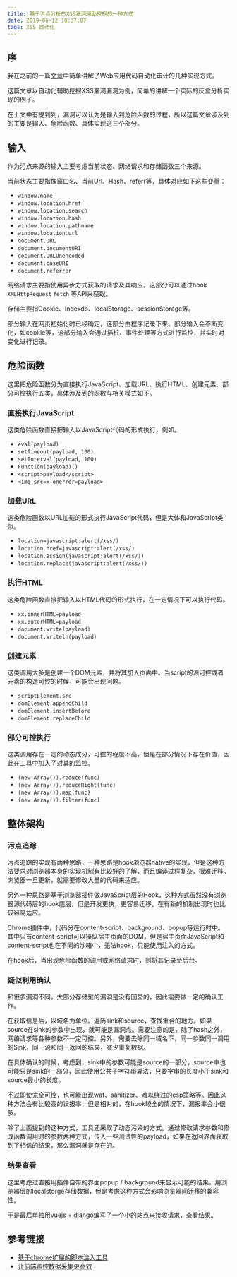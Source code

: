 ```yaml
---
title: 基于污点分析的XSS漏洞辅助挖掘的一种方式
date: 2019-06-12 10:37:07
tags: XSS 自动化
---
```


## 序

我在之前的一篇[文章](https://lylemi.github.io/2019/04/06/Web-Application-Auto-Audit/)中简单讲解了Web应用代码自动化审计的几种实现方式。

这篇文章以自动化辅助挖掘XSS漏洞漏洞为例，简单的讲解一个实际的灰盒分析实现的例子。

<!--more-->

在上文中有提到到，漏洞可以认为是输入到危险函数的过程，所以这篇文章涉及到的主要是输入、危险函数、具体实现这三个部分。

## 输入

作为污点来源的输入主要考虑当前状态、网络请求和存储函数三个来源。

当前状态主要指像窗口名、当前Url、Hash、referr等，具体对应如下这些变量：

- `window.name`
- `window.location.href`
- `window.location.search`
- `window.location.hash`
- `window.location.pathname`
- `window.location.url`
- `document.URL`
- `document.documentURI`
- `document.URLUnencoded`
- `document.baseURI`
- `document.referrer`

网络请求主要指使用异步方式获取的请求及其响应，这部分可以通过hook `XMLHttpRequest` `fetch` 等API来获取。

存储主要指Cookie、Indexdb、localStorage、sessionStorage等。

部分输入在网页初始化时已经确定，这部分由程序记录下来。部分输入会不断变化，如cookie等，这部分输入会通过插桩、事件处理等方式进行监控，并实时对变化进行记录。

## 危险函数

这里把危险函数分为直接执行JavaScript、加载URL、执行HTML、创建元素、部分可控执行五类，具体涉及到的函数与相关模式如下。

### 直接执行JavaScript

这类危险函数直接把输入以JavaScript代码的形式执行，例如。

- `eval(payload)`
- `setTimeout(payload, 100)`
- `setInterval(payload, 100)`
- `Function(payload)()`
- `<script>payload</script>`
- `<img src=x onerror=payload>`

### 加载URL

这类危险函数以URL加载的形式执行JavaScript代码，但是大体和JavaScript类似。

- `location=javascript:alert(/xss/)`
- `location.href=javascript:alert(/xss/)`
- `location.assign(javascript:alert(/xss/))`
- `location.replace(javascript:alert(/xss/))`

### 执行HTML

这类危险函数直接把输入以HTML代码的形式执行，在一定情况下可以执行代码。

- `xx.innerHTML=payload`
- `xx.outerHTML=payload`
- `document.write(payload)`
- `document.writeln(payload)`

### 创建元素

这类调用大多是创建一个DOM元素，并将其加入页面中。当script的源可控或者元素的构造可控的时候，可能会出现问题。

- `scriptElement.src`
- `domElement.appendChild`
- `domElement.insertBefore`
- `domElement.replaceChild`

### 部分可控执行

这类调用存在一定的动态成分，可控的程度不高，但是在部分情况下存在价值，因此在工具中加入了对其的监控。

- `(new Array()).reduce(func)`
- `(new Array()).reduceRight(func)`
- `(new Array()).map(func)`
- `(new Array()).filter(func)`

## 整体架构

### 污点追踪

污点追踪的实现有两种思路，一种思路是hook浏览器native的实现，但是这种方法要求对浏览器本身的实现机制有比较好的了解，而且编译过程复杂，很难迁移。浏览器一旦更新，就需要修改大量的代码来适应。

另外一种思路是基于浏览器插件做JavaScript层的Hook，这种方式虽然没有浏览器源代码层的hook底层，但是开发更快，更容易迁移，在有新的机制出现时也比较容易适应。

Chrome插件中，代码分在content-script、background、popup等运行时中。其中只有content-script可以操纵宿主页面的DOM，但是宿主页面JavaScript和content-script也在不同的沙箱中，无法hook，只能使用注入的方式。

在hook后，当出现危险函数的调用或网络请求时，则将其记录至后台。

### 疑似利用确认

和很多漏洞不同，大部分存储型的漏洞是没有回显的，因此需要做一定的确认工作。

在获取信息后，以域名为单位。遍历sink和source，查找重合的地方。如果source在sink的参数中出现，就可能是漏洞点。需要注意的是，除了hash之外，网络请求等各种参数不一定可控。另外，需要去除同一域名下，同一参数同一调用的Sink，同一源和同一返回的结果，减少重复数据。

在具体确认的时候，考虑到，sink中的参数可能是source的一部分，source中也可能只是sink的一部分，因此使用公共子字符串算法，只要字串的长度小于sink和source最小的长度。

不过即使完全可控，也可能出现waf、sanitizer、难以绕过的csp策略等。因此这种方法会有比较高的误报率，但是相对的，在hook较全的情况下，漏报率会小很多。

除了上面提到的这种方式，工具还采取了动态污染的方式。通过修改请求参数和修改函数调用时的参数两种方式，传入一些测试性的payload，如果在返回界面获取到了相信的结果，那么漏洞就是存在的。

### 结果查看

这里考虑过直接用插件自带的界面popup / background来显示可能的结果，用浏览器层的localstorge存储数据，但是考虑这种方式会影响浏览器间迁移的兼容性。

于是最后单独用vuejs + django编写了一个小的站点来接收请求，查看结果。

## 参考链接

+ [基于chrome扩展的脚本注入工具](https://zhuanlan.zhihu.com/p/27427557)
+ [让前端监控数据采集更高效](https://segmentfault.com/a/1190000018918875)
